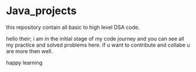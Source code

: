 # Java_projects
this repository contain all basic to high level DSA code.

hello their;
i am in the initial stage of my code journey and you can see all my practice and solved problems here. If u want to contribute and collabe u are more then well.

happy learning
